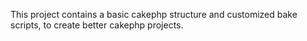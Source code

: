 This project contains a basic cakephp structure and customized bake scripts, to create better cakephp projects.